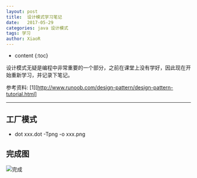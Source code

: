 ```yaml
---
layout: post
title:  设计模式学习笔记
date:   2017-05-29
categories: java 设计模式
tags: 学习
author: XiaoR
---
```

* content
{:toc}

设计模式无疑是编程中非常重要的一个部分，之前在课堂上没有学好，因此现在开始重新学习，并记录下笔记。

参考资料: [1][http://www.runoob.com/design-pattern/design-pattern-tutorial.html]


-----

## 工厂模式




* dot xxx.dot -Tpng -o xxx.png

## 完成图

![完成](http://xcoder.cc/pic/2017-5-29.png)


[1]:https://github.com/XiaoRr/syntactic-analyzer-practice.git